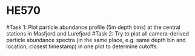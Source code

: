 # HE570
#Task 1: Plot particle abundance profile (5m depth bins) at the central stations in Masfjord and Lurefjord
#Task 2: Try to plot all camera-derived particle abundance spectra (in the same place, e.g. same depth bin and location, closest timestamp) in one plot to determine cutoffs.

